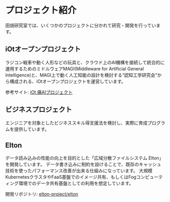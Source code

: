 # プロジェクト紹介
田胡研究室では、いくつかのプロジェクトに分かれて研究・開発を行っています。

## iOtオープンプロジェクト
ラジコン戦車や動く人形などの玩具と、クラウド上のAI機構を接続して統合的に運用するためのミドルウェアMAGI(Middleware for Artificial General Intelligence)と、MAGI上で動く人工知能の設計を検討する“認知工学研究会”から構成される、iOtオープンプロジェクトを運営しています。

参考サイト: [iOt 痛AIプロジェクト](https://www.iotaku.jp/top)

## ビジネスプロジェクト
エンジニアを対象としたビジネススキル得支援法を検討し、実際に育成プログラムを提供しています。

## Elton
データ読み込みの性能の向上を目的とした「広域分散ファイルシステム Elton」を開発しています。
データ書き込みに制約を設けることで、既存のキャッシュ技術を使ったパフォーマンス改善が出来る仕組みになっています。
大規模KubernetesクラスタやFaaS基盤でのイメージ共有、もしくはFogコンピューティング環境でのデータ共有基盤としての利用を想定しています。

開発リポジトリ: [elton-project/elton](https://github.com/elton-project/elton)

